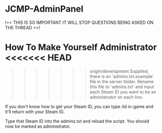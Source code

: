 JCMP-AdminPanel
===============

!== THIS IS SO IMPORTANT IT WILL STOP QUESTIONS BEING ASKED ON THE THREAD ==!

How To Make Yourself Administrator
<<<<<<< HEAD
=======

>>>>>>> origin/development
Supplied, there is an 'admins.txt.example' file in the server folder. Rename this file to 'admins.txt' and input each Steam ID you want to be an administrator on each line.

If you don't know how to get your Steam ID, you can type /id in-game and it'll return with your Steam ID.

Type that Steam ID into the admins.txt and reload the script. You should now be marked as administrator.
